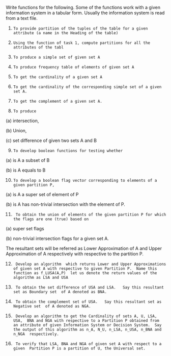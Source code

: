 Write functions for the following. Some of the functions work with a given information system  in a tabular form. Usually the information system is read from a text file.

1.     To provide partition of the tuples of the table for a given attribute (a name in the Heading of the table)

2.     Using the function of task 1, compute partitions for all the attributes of the tabl

3.     To produce a simple set of given set A

 

4.     To produce frequency table of elements of given set A

 

5.     To get the cardinality of a given set A 

 

6.     To get the cardinality of the corresponding simple set of a given set A.

 

7.     To get the complement of a given set A.

 

8.     To produce

(a) intersection,

(b) Union,

(c) set difference of given two sets A and B

 

9.     To develop boolean functions for testing whether

(a) is A a subset of B 

(b) is A equals to B

 

10.     To develop a boolean flag vector corresponding to elements of a given partition P,

(a)  is A  a super set of element of P 

(b) is A has non-trivial intersection with the element of P.

11.      To obtain the union of elements of the given partition P for which the flags are one (true) based on  

(a) super set flags 

(b) non-trivial intersection flags for a given set A. 

The resultant sets will be referred as Lower Approximation of A and Upper Approximation of A respectively with respective to the partition P.

12.      Develop an algorithm  which returns Lower and Upper Approximations of given set A with respective to given Partition P.  Name this function as f_LUSA(A,P)  let us denote the return values of the algorithm as LSA and USA
 
13.      To obtain the set difference of USA and LSA.   Say this resultant set as Boundary set  of A denoted as BNA.

14.      To obtain the complement set of USA.   Say this resultant set as Negative set  of A denoted as NGA.

15.      Develop an algorithm to get the Cardinality of sets A, U, LSA, USA,  BNA and NGA with respective to a Partition P obtained from  an attribute of given Information System or Decision System.  Say the output of this algorithm as n_A, N_U, n_LSA, n_USA, n_BNA and n_NGA  respectively.

16.      To verify that LSA, BNA and NGA of given set A with respect to a given  Partition P is a partition of U, the Universal set.
